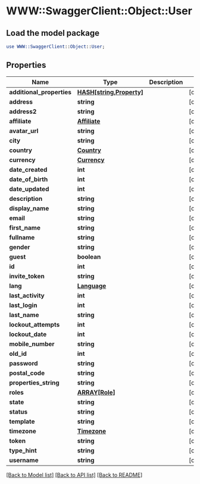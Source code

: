 # WWW::SwaggerClient::Object::User

## Load the model package
```perl
use WWW::SwaggerClient::Object::User;
```

## Properties
Name | Type | Description | Notes
------------ | ------------- | ------------- | -------------
**additional_properties** | [**HASH[string,Property]**](Property.md) |  | [optional] 
**address** | **string** |  | [optional] 
**address2** | **string** |  | [optional] 
**affiliate** | [**Affiliate**](Affiliate.md) |  | [optional] 
**avatar_url** | **string** |  | [optional] 
**city** | **string** |  | [optional] 
**country** | [**Country**](Country.md) |  | [optional] 
**currency** | [**Currency**](Currency.md) |  | [optional] 
**date_created** | **int** |  | [optional] 
**date_of_birth** | **int** |  | [optional] 
**date_updated** | **int** |  | [optional] 
**description** | **string** |  | [optional] 
**display_name** | **string** |  | [optional] 
**email** | **string** |  | [optional] 
**first_name** | **string** |  | [optional] 
**fullname** | **string** |  | [optional] 
**gender** | **string** |  | [optional] 
**guest** | **boolean** |  | [optional] 
**id** | **int** |  | [optional] 
**invite_token** | **string** |  | [optional] 
**lang** | [**Language**](Language.md) |  | [optional] 
**last_activity** | **int** |  | [optional] 
**last_login** | **int** |  | [optional] 
**last_name** | **string** |  | [optional] 
**lockout_attempts** | **int** |  | [optional] 
**lockout_date** | **int** |  | [optional] 
**mobile_number** | **string** |  | [optional] 
**old_id** | **int** |  | [optional] 
**password** | **string** |  | [optional] 
**postal_code** | **string** |  | [optional] 
**properties_string** | **string** |  | [optional] 
**roles** | [**ARRAY[Role]**](Role.md) |  | [optional] 
**state** | **string** |  | [optional] 
**status** | **string** |  | [optional] 
**template** | **string** |  | [optional] 
**timezone** | [**Timezone**](Timezone.md) |  | [optional] 
**token** | **string** |  | [optional] 
**type_hint** | **string** |  | [optional] 
**username** | **string** |  | [optional] 

[[Back to Model list]](../README.md#documentation-for-models) [[Back to API list]](../README.md#documentation-for-api-endpoints) [[Back to README]](../README.md)


